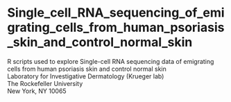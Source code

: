 # Single_cell_RNA_sequencing_of_emigrating_cells_from_human_psoriasis_skin_and_control_normal_skin
R scripts used to explore Single-cell RNA sequencing data of emigrating cells from human psoriasis skin and control normal skin \
Laboratory for Investigative Dermatology (Krueger lab) \
The Rockefeller University \
New York, NY 10065
